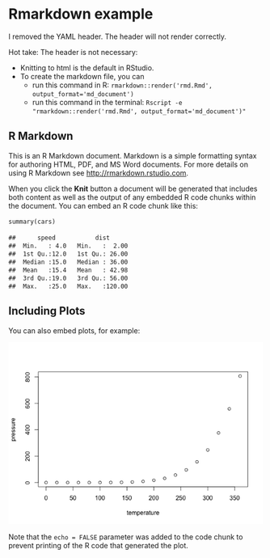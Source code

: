 Rmarkdown example
=================

I removed the YAML header. The header will not render correctly.

Hot take: The header is not necessary:

-   Knitting to html is the default in RStudio.
-   To create the markdown file, you can
    -   run this command in R:
        `rmarkdown::render('rmd.Rmd', output_format='md_document')`
    -   run this command in the terminal:
        `Rscript -e "rmarkdown::render('rmd.Rmd', output_format='md_document')"`

R Markdown
----------

This is an R Markdown document. Markdown is a simple formatting syntax
for authoring HTML, PDF, and MS Word documents. For more details on
using R Markdown see <http://rmarkdown.rstudio.com>.

When you click the **Knit** button a document will be generated that
includes both content as well as the output of any embedded R code
chunks within the document. You can embed an R code chunk like this:

    summary(cars)

    ##      speed           dist       
    ##  Min.   : 4.0   Min.   :  2.00  
    ##  1st Qu.:12.0   1st Qu.: 26.00  
    ##  Median :15.0   Median : 36.00  
    ##  Mean   :15.4   Mean   : 42.98  
    ##  3rd Qu.:19.0   3rd Qu.: 56.00  
    ##  Max.   :25.0   Max.   :120.00

Including Plots
---------------

You can also embed plots, for example:

![](rmd_files/figure-markdown_strict/pressure-1.png)

Note that the `echo = FALSE` parameter was added to the code chunk to
prevent printing of the R code that generated the plot.
